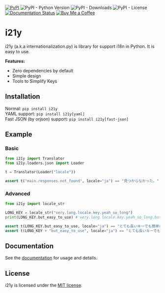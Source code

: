 [![PyPI](https://img.shields.io/pypi/v/i21y)](https://pypi.org/project/i21y/) ![PyPI - Python Version](https://img.shields.io/pypi/pyversions/i21y) ![PyPI - Downloads](https://img.shields.io/pypi/dm/i21y) ![PyPI - License](https://img.shields.io/pypi/l/i21y) [![Documentation Status](https://readthedocs.org/projects/i21y/badge/?version=latest)](https://i21y.readthedocs.io/en/latest/?badge=latest) [![Buy Me a Coffee](https://img.shields.io/badge/-tasuren-E9EEF3?label=Buy%20Me%20a%20Coffee&logo=buymeacoffee)](https://www.buymeacoffee.com/tasuren)
# i21y
i21y (a.k.a internationalization.py) is library for support i18n in Python. It is easy to use.

**Features:**
- Zero dependencies by default
- Simple design
- Tools to Simplify Keys

## Installation
Normal: `pip install i21y`  
YAML support: `pip install i21y[yaml]`  
Fast JSON (by orjson) support: `pip install i21y[fast-json]`

## Example
### Basic
```python
from i21y import Translator
from i21y.loaders.json import Loader

t = Translator(Loader("locale"))

assert t("main.responses.not_found", locale="ja") == "見つからなかった。"
```
### Advanced
```python
from i21y import locale_str

LONG_KEY = locale_str("very.long.locale.key.yeah_so_long")
print(LONG_KEY.but_easy_to_use) # very.long.locale.key.yeah_so_long.but_easy_to_use

assert t(LONG_KEY.but_easy_to_use, locale="ja") == "とても長いキーでも簡単に使える。"
assert t(LONG_KEY + "but_easy_to_use", locale="ja") == "とても長いキーでも簡単に使える。"
```

## Documentation
See the [documentation](https://i21y.readthedocs.io/) for usage and details.

## License
i21y is licensed under the [MIT license](./LICENSE).
